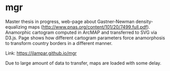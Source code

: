 # mgr

Master thesis in progress, web-page about Gastner-Newman density-equalizing maps (http://www.pnas.org/content/101/20/7499.full.pdf). Anamorphic cartogram computed in ArcMAP and transferred to SVG via D3.js. Page shows how different cartogram parameters force anamorphosis to transform country borders in a different manner.

Link:
https://jlampar.github.io/mgr

Due to large amount of data to transfer, maps are loaded with some delay.
